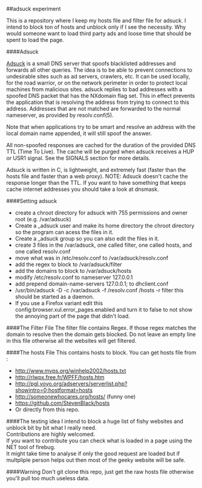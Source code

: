 ##adsuck experiment

This is a repository where I keep my hosts file and filter file for adsuck.
I intend to block ton of hosts and unblock only if I see the necessity.
Why would someone want to load third party ads and loose time that should be spent to load the page.

####Adsuck

[Adsuck](https://opensource.conformal.com/wiki/Adsuck)  is a small DNS server that spoofs blacklisted addresses and forwards all other queries. The idea is to be able to prevent connections to undesirable sites such as ad servers, crawlers, etc. It can be used locally, for the road warrior, or on the network perimeter in order to protect local machines from malicious sites.
adsuck replies to bad addresses with a spoofed DNS packet that has the NXdomain
flag set.  This in effect prevents the application that is resolving the address
from trying to connect to this address.  Addresses that are not matched are forwarded to the normal nameserver, as provided by resolv.conf(5).

Note that when applications try to be smart and resolve an address with the local
domain name appended, it will still spoof the answer.

All non-spoofed responses are cached for the duration of the provided DNS TTL
(Time To Live).  The cache will be purged when adsuck receives a HUP or USR1 signal.  See the SIGNALS section for more details.

Adsuck is written in C, is lightweight, and extremely fast (faster than the hosts file and faster than a web proxy).
NOTE: Adsuck doesn't cache the response longer than the TTL. If you want to have something that keeps cache internet addresses you should take a look at dnsmask.

####Setting adsuck
* create a chroot directory for adsuck with 755 permissions and owner root (e.g. /var/adsuck) 
* Create a _adsuck user and make its home directory the chroot directory so the program can acess the files in it.
* Create a _adsuck group so you can also edit the files in it.
* create 3 files in the /var/adsuck, one called filter, one called hosts, and one called resolv.conf
* move what was in /etc/resolv.conf to /var/adsuck/resolv.conf
* add the regex to block to /var/adsuck/filter
* add the domains to block to /var/adsuck/hosts
* modify /etc/resolv.conf to nameserver 127.0.0.1
* add prepend domain-name-servers 127.0.0.1; to dhclient.conf
* /usr/bin/adsuck -D -c /var/adsuck -f /resolv.conf /hosts -r filter this should be started as a daemon.
* If you use a Firefox variant edit this config:browser.xul.error_pages.enabled and turn it to false to not show the annoying part of the page that didn't load.


####The Filter File
The filter file contains Regex. If those regex matches the domain to resolve then the domain gets blocked.
Do not leave an empty line in this file otherwise all the websites will get filtered.

####The hosts File
This contains hosts to block.
You can get hosts file from :
* http://www.mvps.org/winhelp2002/hosts.txt
* http://rlwpx.free.fr/WPFF/hosts.htm
* http://pgl.yoyo.org/adservers/serverlist.php?showintro=0;hostformat=hosts
* http://someonewhocares.org/hosts/ (funny one)
* https://github.com/StevenBlack/hosts
* Or directly from this repo.

####The testing idea
I intend to block a huge list of fishy websites and unblock bit by bit what I really need.  
Contributions are highly welcomed.  
If you want to contribute you can check what is loaded in a page using the NET tool of firebug.  
It might take time to analyse if only the good request are loaded but if multpliple person helps out then most of the geeky website will be safe.  

####Warning
Don't git clone this repo, just get the raw hosts file otherwise you'll pull too much useless data.

